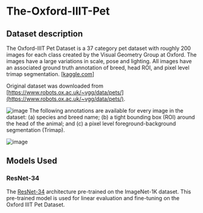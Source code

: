 # The-Oxford-IIIT-Pet


## Dataset description
The Oxford-IIIT Pet Dataset is a 37 category pet dataset with roughly 200 images for each class created by the Visual Geometry Group at Oxford. The images have a large variations in scale, pose and lighting. All images have an associated ground truth annotation of breed, head ROI, and pixel level trimap segmentation. [[kaggle.com](https://www.robots.ox.ac.uk/~vgg/data/pets/)]

Original dataset was downloaded from [https://www.robots.ox.ac.uk/~vgg/data/pets/](https://www.robots.ox.ac.uk/~vgg/data/pets/).


![image](https://github.com/user-attachments/assets/55957e1c-adb4-4309-a561-63b77d5860fe)
The following annotations are available for every image in the dataset: (a) species and breed name; (b) a tight bounding box (ROI) around the head of the animal; and (c) a pixel level foreground-background segmentation (Trimap).

![image](https://github.com/user-attachments/assets/ae31a3b0-805f-405e-8add-dd1c21b2f43a)

## Models Used
### ResNet-34
The [ResNet-34](https://pytorch.org/vision/main/models/generated/torchvision.models.resnet34.html#torchvision.models.resnet34) architecture pre-trained on the ImageNet-1K dataset. This pre-trained model is used for linear evaluation and fine-tuning on the Oxford IIIT Pet Dataset.
